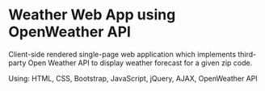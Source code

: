 # Weather Web App using OpenWeather API
Client-side rendered single-page web application which implements third-party Open Weather API to display weather forecast for a given zip code. 

Using: HTML, CSS, Bootstrap, JavaScript, jQuery, AJAX, OpenWeather API 
